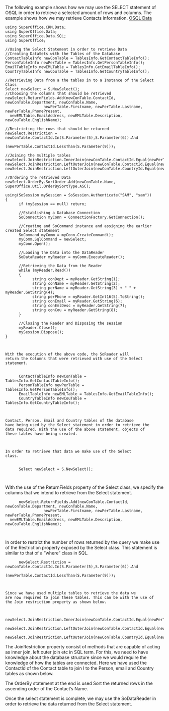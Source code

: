 <properties date="2016-05-10"
SortOrder="9"
/>

The following example shows how we may use the SELECT statement of OSQL in order to retrieve a selected amount of rows and columns. The example shows how we may retrieve Contacts information. [OSQL Data](../OSQL%20Data/OSQL%20Data.htm)

```
using SuperOffice.CRM.Data;
using SuperOffice.Data;
using SuperOffice.Data.SQL;
using SuperOffice;
 
//Using the Select Statement in order to retrieve Data
//Creating DataSets with the Tables of the Database
ContactTableInfo newConTable = TablesInfo.GetContactTableInfo();
PersonTableInfo newPerTable = TablesInfo.GetPersonTableInfo();
EmailTableInfo newEMLTable = TablesInfo.GetEmailTableInfo();
CountryTableInfo newCouTable = TablesInfo.GetCountryTableInfo();
               
//Retrieving Data from a the tables in to a Instance of the Select
Class
Select newSelect = S.NewSelect();
//Choosing the columns that should be retrieved
newSelect.ReturnFields.Add(newConTable.ContactId,
newConTable.Department, newConTable.Name,                          
                 newPerTable.Firstname, newPerTable.Lastname,
newPerTable.PhonePresent,                                          
  newEMLTable.EmailAddress, newEMLTable.Description,
newCouTable.EnglishName);
 
//Restricting the rows that should be returned
newSelect.Restriction =
newConTable.ContactId.In(S.Parameter(5),S.Parameter(6)).And        
                                  
(newPerTable.ContactId.LessThan(S.Parameter(9)));
               
//Joining the multiple tables
newSelect.JoinRestriction.InnerJoin(newConTable.ContactId.Equal(newPerTable.ContactId));
newSelect.JoinRestriction.LeftOuterJoin(newConTable.ContactId.Equal(newEMLTable.ContactId));
newSelect.JoinRestriction.LeftOuterJoin(newConTable.CountryId.Equal(newCouTable.CountryId));
              
//Ordering the retrieved Data
newSelect.OrderBy.SortOrder.Add(newConTable.Name,
SuperOffice.Util.OrderBySortType.ASC);
 
using(SoSession mySession = SoSession.Authenticate("SAM", "sam"))
{
      if (mySession == null) return;
 
      //Establishing a Database Connection
      SoConnection myConn = ConnectionFactory.GetConnection();
 
      //Creating and SoCommand instance and assigning the earlier
created Select statement
      SoCommand myComm = myConn.CreateCommand();
      myComm.SqlCommand = newSelect;
      myConn.Open();
 
      //Loading the Data into the DataReader
      SoDataReader myReader = myComm.ExecuteReader();
 
      //Retrieving the Data from the Reader
      while (myReader.Read())
      {
            string conDept = myReader.GetString(1);
            string conName = myReader.GetString(2);
            string perName = myReader.GetString(3) + " " +
myReader.GetString(4);
            string perPhone = myReader.GetInt16(5).ToString();
            string conEmail = myReader.GetString(6);
            string conEmlDesc = myReader.GetString(7);
            string conCou = myReader.GetString(8);
      }
 
      //Closing the Reader and Disposing the session
      myReader.Close();
      mySession.Dispose(); 
}

 

With the execution of the above code, the SoReader will
return the Columns that were retrieved with use of the Select
statement.

 
      ContactTableInfo newConTable =
TablesInfo.GetContactTableInfo();
      PersonTableInfo newPerTable =
TablesInfo.GetPersonTableInfo();
      EmailTableInfo newEMLTable = TablesInfo.GetEmailTableInfo();
      CountryTableInfo newCouTable =
TablesInfo.GetCountryTableInfo();

 

Contact, Person, Email and Country tables of the database
have being used by the Select statement in order to retrieve the
data required. With the use of the above statement, objects of
these tables have being created.

 

In order to retrieve that data we make use of the Select
class.

 
      Select newSelect = S.NewSelect();

 
```

With the use of the ReturnFields property of the Select class, we specify the columns that we intend to retrieve from the Select statement.

```
      newSelect.ReturnFields.Add(newConTable.ContactId,
newConTable.Department, newConTable.Name,                          
                 newPerTable.Firstname, newPerTable.Lastname,
newPerTable.PhonePresent,                                          
  newEMLTable.EmailAddress, newEMLTable.Description,
newCouTable.EnglishName);

 
```

In order to restrict the number of rows returned by the query we make use of the Restriction property exposed by the Select class. This statement is similar to that of a “where” class in SQL.

```
      newSelect.Restriction =
newConTable.ContactId.In(S.Parameter(5),S.Parameter(6)).And        
                                  
(newPerTable.ContactId.LessThan(S.Parameter(9)));

 

Since we have used multiple tables to retrieve the data we
are now required to join these tables. This can be with the use of
the Join restriction property as shown below.

 
     
newSelect.JoinRestriction.InnerJoin(newConTable.ContactId.Equal(newPerTable.ContactId));
     
newSelect.JoinRestriction.LeftOuterJoin(newConTable.ContactId.Equal(newEMLTable.ContactId));
     
newSelect.JoinRestriction.LeftOuterJoin(newConTable.CountryId.Equal(newCouTable.CountryId));
```

 

The JoinRestriction property consist of methods that are capable of acting as inner join, left outer join etc in SQL term. For this, we need to have knowledge about the database structure since we would require the knowledge of how the tables are connected. Here we have used the ContactId of the Contact table to join I to the Person, email and Country tables as shown below.

The OrderBy statement at the end is used Sort the returned rows in the ascending order of the Contact’s Name.

Once the select statement is complete, we may use the SoDataReader in order to retrieve the data returned from the Select statement.
